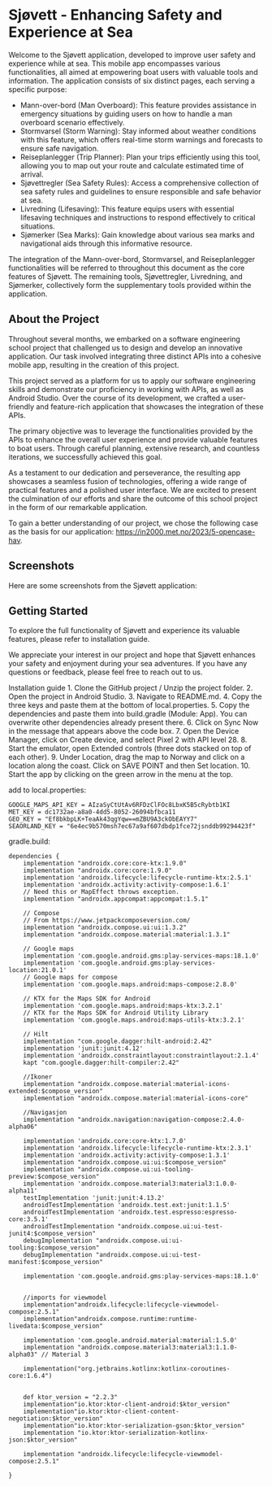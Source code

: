 # Sjøvett - Enhancing Safety and Experience at Sea

Welcome to the Sjøvett application, developed to improve user safety and experience while at sea. This mobile app encompasses various functionalities, all aimed at empowering boat users with valuable tools and information. The application consists of six distinct pages, each serving a specific purpose:

- Mann-over-bord (Man Overboard): This feature provides assistance in emergency situations by guiding users on how to handle a man overboard scenario effectively.
- Stormvarsel (Storm Warning): Stay informed about weather conditions with this feature, which offers real-time storm warnings and forecasts to ensure safe navigation.
- Reiseplanlegger (Trip Planner): Plan your trips efficiently using this tool, allowing you to map out your route and calculate estimated time of arrival.
- Sjøvettregler (Sea Safety Rules): Access a comprehensive collection of sea safety rules and guidelines to ensure responsible and safe behavior at sea.
- Livredning (Lifesaving): This feature equips users with essential lifesaving techniques and instructions to respond effectively to critical situations.
- Sjømerker (Sea Marks): Gain knowledge about various sea marks and navigational aids through this informative resource.

The integration of the Mann-over-bord, Stormvarsel, and Reiseplanlegger functionalities will be referred to throughout this document as the core features of Sjøvett. The remaining tools, Sjøvettregler, Livredning, and Sjømerker, collectively form the supplementary tools provided within the application.

## About the Project
Throughout several months, we embarked on a software engineering school project that challenged us to design and develop an innovative application. Our task involved integrating three distinct APIs into a cohesive mobile app, resulting in the creation of this project.

This project served as a platform for us to apply our software engineering skills and demonstrate our proficiency in working with APIs, as well as Android Studio. Over the course of its development, we crafted a user-friendly and feature-rich application that showcases the integration of these APIs.

The primary objective was to leverage the functionalities provided by the APIs to enhance the overall user experience and provide valuable features to boat users. Through careful planning, extensive research, and countless iterations, we successfully achieved this goal.

As a testament to our dedication and perseverance, the resulting app showcases a seamless fusion of technologies, offering a wide range of practical features and a polished user interface. We are excited to present the culmination of our efforts and share the outcome of this school project in the form of our remarkable application.

To gain a better understanding of our project, we chose the following case as the basis for our application: https://in2000.met.no/2023/5-opencase-hav. 

## Screenshots
Here are some screenshots from the Sjøvett application:



## Getting Started
To explore the full functionality of Sjøvett and experience its valuable features, please refer to installation guide.

We appreciate your interest in our project and hope that Sjøvett enhances your safety and enjoyment during your sea adventures. If you have any questions or feedback, please feel free to reach out to us.


Installation guide
     1. Clone the GitHub project / Unzip the project folder.
     2. Open the project in Android Studio.
     3. Navigate to README.md.
     4. Copy the three keys and paste them at the bottom of local.properties.
     5. Copy the dependencies and paste them into build.gradle (Module: App). You can overwrite other dependencies already present there.
     6. Click on Sync Now in the message that appears above the code box.
     7. Open the Device Manager, click on Create device, and select Pixel 2 with API level 28.
     8. Start the emulator, open Extended controls (three dots stacked on top of each other).
     9. Under Location, drag the map to Norway and click on a location along the coast. Click on SAVE POINT and then Set location.
     10. Start the app by clicking on the green arrow in the menu at the top.


add to local.properties:

    GOOGLE_MAPS_API_KEY = AIzaSyCtUtAv6RFDzClFOc8LbxK5B5cRybtb1KI
    MET_KEY = dc1732ae-a8a0-4dd5-8052-26094bfbca11
    GEO_KEY = "Ef8bkbpLK+TeaAk43qgYqw==mZBU9A3ckObEAYY7"
    SEAORLAND_KEY = "6e4ec9b570msh7ec67a9af607dbdp1fce72jsnddb99294423f"


gradle.build:

    dependencies {
        implementation "androidx.core:core-ktx:1.9.0"
        implementation "androidx.core:core:1.9.0"
        implementation 'androidx.lifecycle:lifecycle-runtime-ktx:2.5.1'
        implementation 'androidx.activity:activity-compose:1.6.1'
        // Need this or MapEffect throws exception.
        implementation "androidx.appcompat:appcompat:1.5.1"

        // Compose
        // From https://www.jetpackcomposeversion.com/
        implementation "androidx.compose.ui:ui:1.3.2"
        implementation "androidx.compose.material:material:1.3.1"

        // Google maps
        implementation 'com.google.android.gms:play-services-maps:18.1.0'
        implementation 'com.google.android.gms:play-services-location:21.0.1'
        // Google maps for compose
        implementation 'com.google.maps.android:maps-compose:2.8.0'

        // KTX for the Maps SDK for Android
        implementation 'com.google.maps.android:maps-ktx:3.2.1'
        // KTX for the Maps SDK for Android Utility Library
        implementation 'com.google.maps.android:maps-utils-ktx:3.2.1'

        // Hilt
        implementation "com.google.dagger:hilt-android:2.42"
        implementation 'junit:junit:4.12'
        implementation 'androidx.constraintlayout:constraintlayout:2.1.4'
        kapt "com.google.dagger:hilt-compiler:2.42"

        //Ikoner
        implementation "androidx.compose.material:material-icons-extended:$compose_version"
        implementation "androidx.compose.material:material-icons-core"

        //Navigasjon
        implementation "androidx.navigation:navigation-compose:2.4.0-alpha06"

        implementation 'androidx.core:core-ktx:1.7.0'
        implementation 'androidx.lifecycle:lifecycle-runtime-ktx:2.3.1'
        implementation 'androidx.activity:activity-compose:1.3.1'
        implementation "androidx.compose.ui:ui:$compose_version"
        implementation "androidx.compose.ui:ui-tooling-preview:$compose_version"
        implementation 'androidx.compose.material3:material3:1.0.0-alpha11'
        testImplementation 'junit:junit:4.13.2'
        androidTestImplementation 'androidx.test.ext:junit:1.1.5'
        androidTestImplementation 'androidx.test.espresso:espresso-core:3.5.1'
        androidTestImplementation "androidx.compose.ui:ui-test-junit4:$compose_version"
        debugImplementation "androidx.compose.ui:ui-tooling:$compose_version"
        debugImplementation "androidx.compose.ui:ui-test-manifest:$compose_version"

        implementation 'com.google.android.gms:play-services-maps:18.1.0'


        //imports for viewmodel
        implementation"androidx.lifecycle:lifecycle-viewmodel-compose:2.5.1"
        implementation"androidx.compose.runtime:runtime-livedata:$compose_version"

        implementation 'com.google.android.material:material:1.5.0'
        implementation "androidx.compose.material3:material3:1.1.0-alpha03" // Material 3

        implementation("org.jetbrains.kotlinx:kotlinx-coroutines-core:1.6.4")


        def ktor_version = "2.2.3"
        implementation"io.ktor:ktor-client-android:$ktor_version"
        implementation"io.ktor:ktor-client-content-negotiation:$ktor_version"
        implementation"io.ktor:ktor-serialization-gson:$ktor_version"
        implementation "io.ktor:ktor-serialization-kotlinx-json:$ktor_version"

        implementation "androidx.lifecycle:lifecycle-viewmodel-compose:2.5.1"

    }
